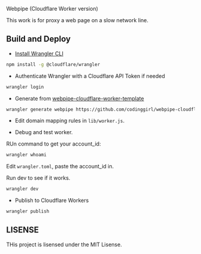 Webpipe (Cloudflare Worker version)

This work is for proxy a web page on a slow network line.

## Build and Deploy

- [Install Wrangler CLI](https://github.com/cloudflare/wrangler#installation)

```sh
npm install -g @cloudflare/wrangler
```

- Authenticate Wrangler with a Cloudflare API Token if needed

```sh
wrangler login
```

- Generate from [webpipe-cloudflare-worker-template](https://github.com/codinggirl/webpipe-worker-template)

```sh
wrangler generate webpipe https://github.com/codinggirl/webpipe-cloudflare-worker-template
```

- Edit domain mapping rules in `lib/worker.js`.

- Debug and test worker.

RUn command to get your account_id:

```sh
wrangler whoami
```

Edit `wrangler.toml`, paste the account_id in.

Run dev to see if it works.

```sh
wrangler dev
```

- Publish to Cloudflare Workers

```sh
wrangler publish
```

## LISENSE

THis project is lisensed under the MIT Lisense.
